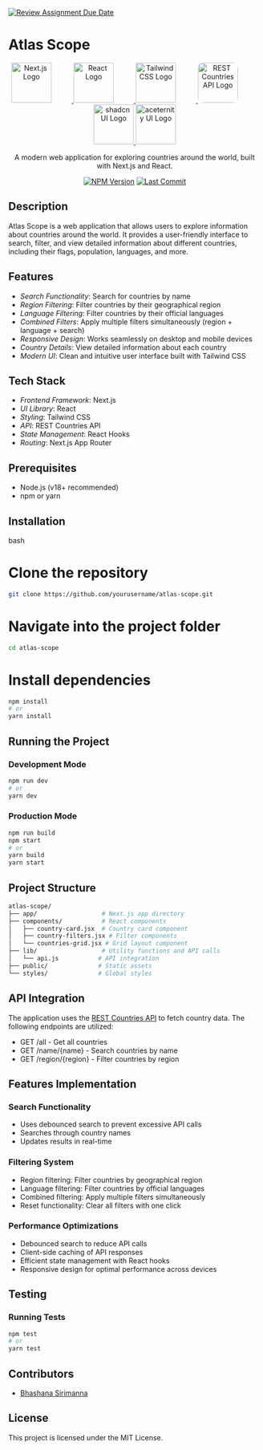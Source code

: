 [![Review Assignment Due Date](https://classroom.github.com/assets/deadline-readme-button-22041afd0340ce965d47ae6ef1cefeee28c7c493a6346c4f15d667ab976d596c.svg)](https://classroom.github.com/a/mNaxAqQD)

# Atlas Scope

<p align="center">
    <a href="https://nextjs.org/" target="blank">
        <img src="https://assets.vercel.com/image/upload/v1662130559/nextjs/Icon_light_background.png" width="80" alt="Next.js Logo" style="margin-right: 40px;" />
    </a>
    <a href="https://reactjs.org/" target="blank">
        <img src="https://upload.wikimedia.org/wikipedia/commons/thumb/a/a7/React-icon.svg/1200px-React-icon.svg.png" width="80" alt="React Logo" style="margin-right: 40px;" />
    </a>
    <a href="https://tailwindcss.com/" target="blank">
        <img src="https://upload.wikimedia.org/wikipedia/commons/thumb/d/d5/Tailwind_CSS_Logo.svg/1200px-Tailwind_CSS_Logo.svg.png" width="80" alt="Tailwind CSS Logo" style="margin-right: 40px;" />
    </a>
    <a href="https://restcountries.com/" target="blank">
        <img src="https://res.cloudinary.com/dq2bkcxxd/image/upload/v1746354778/9e5f6e80-2e39-11eb-9e26-754469b9d770_uhlxrx.png" width="80" alt="REST Countries API Logo" style=" margin-right: 40px; border-radius: 10px;" />
    </a>
    <a href="https://ui.shadcn.com/" target="blank">
        <img src="https://res.cloudinary.com/dq2bkcxxd/image/upload/v1746353421/shadcn-ui-logo-png_seeklogo-519786_gnocyp.png" width="80" alt="shadcn UI Logo" style={{margin-right: 40px; border-radius: 10px;}}/>
    </a>
    <a href="https://ui.aceternity.com/" target="blank">
        <img src="https://res.cloudinary.com/dq2bkcxxd/image/upload/v1746353301/logo-dark_zbnlae.png" width="80" alt="aceternity UI Logo" />
    </a>
</p>

<p align="center">
    A modern web application for exploring countries around the world, built with Next.js and React.
</p>

<p align="center">
    <a href="https://www.npmjs.com/package/next" target="_blank"><img src="https://img.shields.io/npm/v/next.svg" alt="NPM Version" /></a>
    <a href="https://github.com/yourusername/atlas-scope" target="_blank"><img src="https://img.shields.io/github/last-commit/yourusername/atlas-scope" alt="Last Commit" /></a>
</p>

## Description

Atlas Scope is a web application that allows users to explore information about countries around the world. It provides a user-friendly interface to search, filter, and view detailed information about different countries, including their flags, population, languages, and more.

## Features

- _Search Functionality_: Search for countries by name
- _Region Filtering_: Filter countries by their geographical region
- _Language Filtering_: Filter countries by their official languages
- _Combined Filters_: Apply multiple filters simultaneously (region + language + search)
- _Responsive Design_: Works seamlessly on desktop and mobile devices
- _Country Details_: View detailed information about each country
- _Modern UI_: Clean and intuitive user interface built with Tailwind CSS

## Tech Stack

- _Frontend Framework_: Next.js
- _UI Library_: React
- _Styling_: Tailwind CSS
- _API_: REST Countries API
- _State Management_: React Hooks
- _Routing_: Next.js App Router

## Prerequisites

- Node.js (v18+ recommended)
- npm or yarn

## Installation

bash

# Clone the repository

```bash
git clone https://github.com/yourusername/atlas-scope.git
```

# Navigate into the project folder

```bash
cd atlas-scope
```

# Install dependencies

```bash
npm install
# or
yarn install
```

## Running the Project

### Development Mode

```bash
npm run dev
# or
yarn dev
```

### Production Mode

```bash
npm run build
npm start
# or
yarn build
yarn start
```

## Project Structure

```bash
atlas-scope/
├── app/                  # Next.js app directory
├── components/           # React components
│   ├── country-card.jsx  # Country card component
│   ├── country-filters.jsx # Filter components
│   └── countries-grid.jsx # Grid layout component
├── lib/                  # Utility functions and API calls
│   └── api.js           # API integration
├── public/              # Static assets
└── styles/              # Global styles
```

## API Integration

The application uses the [REST Countries API](https://restcountries.com/) to fetch country data. The following endpoints are utilized:

- GET /all - Get all countries
- GET /name/{name} - Search countries by name
- GET /region/{region} - Filter countries by region

## Features Implementation

### Search Functionality

- Uses debounced search to prevent excessive API calls
- Searches through country names
- Updates results in real-time

### Filtering System

- Region filtering: Filter countries by geographical region
- Language filtering: Filter countries by official languages
- Combined filtering: Apply multiple filters simultaneously
- Reset functionality: Clear all filters with one click

### Performance Optimizations

- Debounced search to reduce API calls
- Client-side caching of API responses
- Efficient state management with React hooks
- Responsive design for optimal performance across devices

## Testing

### Running Tests

```bash
npm test
# or
yarn test
```

## Contributors

- [Bhashana Sirimanna](https://github.com/bhashanasirimanna)

## License

This project is licensed under the MIT License.
